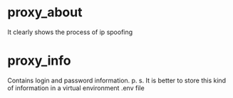 # proxy_about
It clearly shows the process of ip spoofing

# proxy_info
Contains login and password information. 
p. s. It is better to store this kind of information in a virtual environment .env file 
